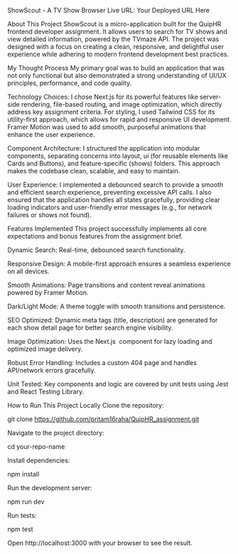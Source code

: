 ShowScout - A TV Show Browser
Live URL: Your Deployed URL Here

About This Project
ShowScout is a micro-application built for the QuipHR frontend developer assignment. It allows users to search for TV shows and view detailed information, powered by the TVmaze API. The project was designed with a focus on creating a clean, responsive, and delightful user experience while adhering to modern frontend development best practices.

My Thought Process
My primary goal was to build an application that was not only functional but also demonstrated a strong understanding of UI/UX principles, performance, and code quality.

Technology Choices: I chose Next.js for its powerful features like server-side rendering, file-based routing, and image optimization, which directly address key assignment criteria. For styling, I used Tailwind CSS for its utility-first approach, which allows for rapid and responsive UI development. Framer Motion was used to add smooth, purposeful animations that enhance the user experience.

Component Architecture: I structured the application into modular components, separating concerns into layout, ui (for reusable elements like Cards and Buttons), and feature-specific (shows) folders. This approach makes the codebase clean, scalable, and easy to maintain.

User Experience: I implemented a debounced search to provide a smooth and efficient search experience, preventing excessive API calls. I also ensured that the application handles all states gracefully, providing clear loading indicators and user-friendly error messages (e.g., for network failures or shows not found).

Features Implemented
This project successfully implements all core expectations and bonus features from the assignment brief.

Dynamic Search: Real-time, debounced search functionality.

Responsive Design: A mobile-first approach ensures a seamless experience on all devices.

Smooth Animations: Page transitions and content reveal animations powered by Framer Motion.

Dark/Light Mode: A theme toggle with smooth transitions and persistence.

SEO Optimized: Dynamic meta tags (title, description) are generated for each show detail page for better search engine visibility.

Image Optimization: Uses the Next.js <Image> component for lazy loading and optimized image delivery.

Robust Error Handling: Includes a custom 404 page and handles API/network errors gracefully.

Unit Tested: Key components and logic are covered by unit tests using Jest and React Testing Library.

How to Run This Project Locally
Clone the repository:

git clone https://github.com/pritam16raha/QuipHR_assignment.git

Navigate to the project directory:

cd your-repo-name

Install dependencies:

npm install

Run the development server:

npm run dev

Run tests:

npm test

Open http://localhost:3000 with your browser to see the result.